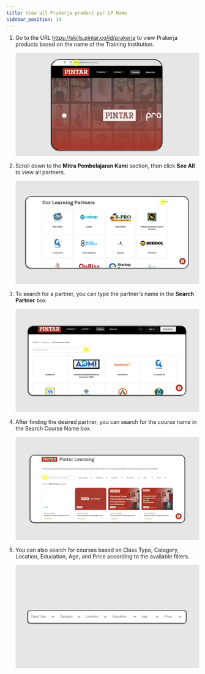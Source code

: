```yaml
---
title: View all Prakerja product per LP Name
sidebar_position: 14
---
```

1. Go to the URL <https://skills.pintar.co/id/prakerja> to view Prakerja products based on the name of the Training Institution.

   ![](/img/lp-name-eng-1.png)
2. Scroll down to the **Mitra Pembelajaran Kami** section, then click **See All** to view all partners.

   ![](/img/lp-name-eng-2.png)
3. To search for a partner, you can type the partner's name in the **Search Partner** box.

   ![](/img/lp-name-eng-3.png)
4. After finding the desired partner, you can search for the course name in the Search Course Name box.

   ![](/img/lp-name-eng-4.png)
5. You can also search for courses based on Class Type, Category, Location, Education, Age, and Price according to the available filters.

   ![](/img/lp-name-eng-5.png)
